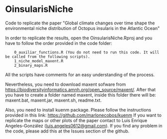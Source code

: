 # OinsularisNiche
Code to replicate the paper "Global climate changes over time shape the environmental niche distribution of Octopus insularis in the Atlantic Ocean"


In order to replicate the results, open the OinsularisNiche.Rproj and you have to follow the order provided in the code folder:

        0_auxiliar_functions.R (You do not need to run this code. It will be called from the following scripts).
        1_niche_model_maxent.R
        2_binary_maps.R

All the scripts have comments for an easy understanding of the process.

Nevertheless, you need to download maxent sofware from https://biodiversityinformatics.amnh.org/open_source/maxent/. After that you have to create a folder named maxent, inside this folder there will be: maxent.bat, maxent.jar, maxent.sh, readme.txt.

Also, you need to install kuenm package. Please follow the instructions provided in this link: https://github.com/marlonecobos/kuenm
If you want to replicate the maps or other plots of the paper contact to Luis Enrique Angeles-González (luis.angeles0612@gmail.com).
If you find any problem in the code, please add this at the Issues section of the github.
